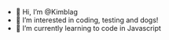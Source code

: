 - 👋 Hi, I’m @Kimblag
- 👀 I’m interested in coding, testing and dogs!
- 🌱 I’m currently learning to code in Javascript


<!---
Kimblag/Kimblag is a ✨ special ✨ repository because its `README.md` (this file) appears on your GitHub profile.
You can click the Preview link to take a look at your changes.
--->
